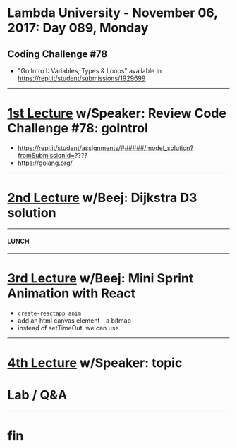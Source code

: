 # Lambda University - November 06, 2017: Day 089, Monday
## Coding Challenge #78
- "Go Intro I: Variables, Types & Loops" available in https://repl.it/student/submissions/1929699
***
# [1st Lecture](https://youtu.be/1J1ckOZ1WRM) w/Speaker: Review Code Challenge #78: goIntroI
- https://repl.it/student/assignments/######/model_solution?fromSubmissionId=????
- https://golang.org/

***
# [2nd Lecture](https://youtu.be/4Nf8MNOPAhE) w/Beej: Dijkstra D3 solution
***
#### LUNCH
***
# [3rd Lecture](VIDEO_RECORDED_NOT_POSTED) w/Beej: Mini Sprint Animation with React
- `create-reactapp anim`
- add an html canvas element - a bitmap
- instead of setTimeOut, we can use

***
# [4th Lecture](VIDEO_RECORDED_NOT_POSTED) w/Speaker: topic
# Lab / Q&A
***
# fin
